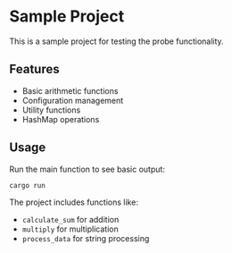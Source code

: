 # Sample Project

This is a sample project for testing the probe functionality.

## Features

- Basic arithmetic functions
- Configuration management
- Utility functions
- HashMap operations

## Usage

Run the main function to see basic output:

```bash
cargo run
```

The project includes functions like:
- `calculate_sum` for addition
- `multiply` for multiplication
- `process_data` for string processing